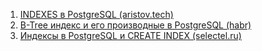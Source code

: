 1. [INDEXES в PostgreSQL (aristov.tech)](https://aristov.tech/blog/indexes-v-postgresql/)
2. [B-Tree индекс и его производные в PostgreSQL (habr)](https://habr.com/ru/companies/quadcode/articles/696498/)
3. [Индексы в PostgreSQL и CREATE INDEX (selectel.ru)](https://selectel.ru/blog/tutorials/indexes-in-postgresql-and-create-index/)
